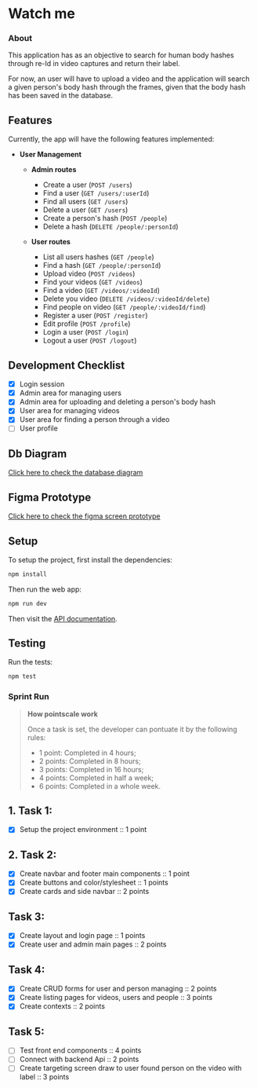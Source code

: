 # Watch me

### About

This application has as an objective to search for human body hashes through re-Id in video captures and return their label.

For now, an user will have to upload a video and the application will search a given person's body hash through the frames,
given that the body hash has been saved in the database. 

## Features

Currently, the app will have the following features implemented:

- **User Management**  
  - **Admin routes**
    - Create a user (`POST /users`) 
    - Find a user (`GET /users/:userId`) 
    - Find all users (`GET /users`) 
    - Delete a user (`GET /users`) 
    - Create a person's hash (`POST /people`)
    - Delete a hash (`DELETE /people/:personId`)
    
  - **User routes** 
    - List all users hashes (`GET /people`)
    - Find a hash (`GET /people/:personId`)
    - Upload video (`POST /videos`)
    - Find your videos (`GET /videos`)
    - Find a video (`GET /videos/:videoId`)
    - Delete you video (`DELETE /videos/:videoId/delete`)
    - Find people on video (`GET /people/:videoId/find`)
    - Register a user (`POST /register`)
    - Edit profile (`POST /profile`)
    - Login a user (`POST /login`)
    - Logout a user (`POST /logout`)


## Development Checklist

- [X] Login session 
- [X] Admin area for managing users 
- [X] Admin area for uploading and deleting a person's body hash 
- [X] User area for managing videos
- [X] User area for finding a person through a video
- [ ] User profile

## Db Diagram

[Click here to check the database diagram](https://dbdiagram.io/d/Watch_me-67f409154f7afba184a9d40e)

## Figma Prototype

[Click here to check the figma screen prototype](https://www.figma.com/design/pQCtP3qGJfhZh2EJbtzGmv/Watch-me?node-id=0-1&p=f&t=MiokvOPfrbSa1Rzt-0)

## Setup

To setup the project, first install the dependencies: 
```sh
npm install
```

Then run the web app:
```sh
npm run dev
```

Then visit the [API documentation](http://localhost:3000/docs).

## Testing

Run the tests:

```sh
npm test
```

### Sprint Run 

 > **How pointscale work**
 > 
 > Once a task is set, the developer can pontuate it by the following rules: 
 >  - 1 point: Completed in 4 hours;
 >  - 2 points: Completed in 8 hours;
 >  - 3 points: Completed in 16 hours;
 >  - 4 points: Completed in half a week;
 >  - 6 points: Completed in a whole week.


## 1. Task 1: 
- [X]  Setup the project environment :: 1 point

## 2. Task 2:
- [X] Create navbar and footer main components :: 1 point
- [X] Create buttons and color/stylesheet :: 1 points
- [X] Create cards and side navbar :: 2 points

## Task 3: 
- [X] Create layout and login page :: 1 points
- [X] Create user and admin main pages :: 2 points

## Task 4: 
- [X] Create CRUD forms for user and person managing :: 2 points
- [X] Create listing pages for videos, users and people :: 3 points
- [X] Create contexts :: 2 points

## Task 5: 
- [ ] Test front end components :: 4 points
- [ ] Connect with backend Api :: 2 points
- [ ] Create targeting screen draw to user found person on the video with label :: 3 points
